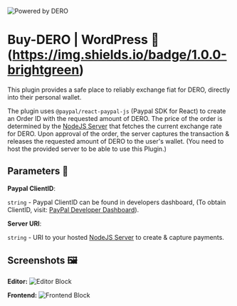 ![Powered by DERO](https://i.imgur.com/ulni3VS.jpg)

# Buy-DERO | WordPress 🔌 (https://img.shields.io/badge/1.0.0-brightgreen)
 This plugin provides a safe place to reliably exchange fiat for DERO, directly into their personal wallet. 
 
 The plugin uses `@paypal/react-paypal-js` (Paypal SDK for React) to create an Order ID with the requested amount of DERO. The price of the order is determined by the [NodeJS Server](https://github.com/CaptainUnknown/Buy-DERO-Server) that fetches the current exchange rate for DERO. Upon approval of the order, the server captures the transaction & releases the requested amount of DERO to the user's wallet.
 (You need to host the provided server to be able to use this Plugin.)


 ## Parameters 🔧

 **Paypal ClientID**:
 
 `string` - Paypal ClientID can be found in developers dashboard, (To obtain ClientID, visit: [PayPal Developer Dashboard](https://developer.paypal.com/dashboard/)).
 
 
 **Server URI**:
 
 `string` - URI to your hosted [NodeJS Server](https://github.com/CaptainUnknown/Buy-DERO-Server) to create & capture payments.

 ## Screenshots 🖼️
 **Editor:**
![Editor Block](https://i.imgur.com/Kj9hZFb.png)

**Frontend:**
![Frontend Block](https://i.imgur.com/cSdEDXu.png)
